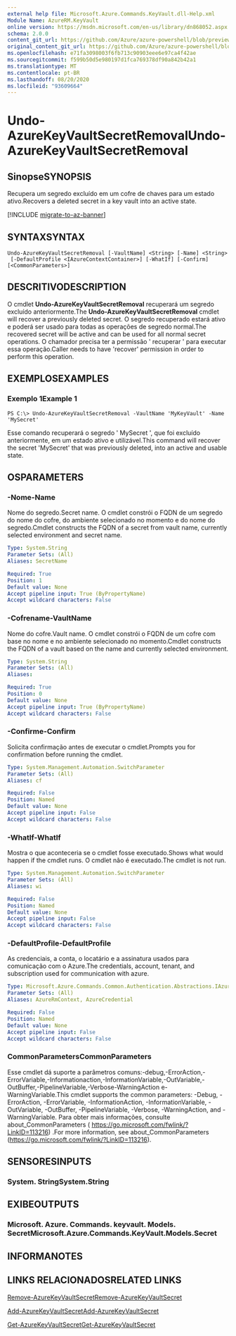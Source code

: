 ```yaml
---
external help file: Microsoft.Azure.Commands.KeyVault.dll-Help.xml
Module Name: AzureRM.KeyVault
online version: https://msdn.microsoft.com/en-us/library/dn868052.aspx
schema: 2.0.0
content_git_url: https://github.com/Azure/azure-powershell/blob/preview/src/ResourceManager/KeyVault/Commands.KeyVault/help/Undo-AzureKeyVaultSecretRemoval.md
original_content_git_url: https://github.com/Azure/azure-powershell/blob/preview/src/ResourceManager/KeyVault/Commands.KeyVault/help/Undo-AzureKeyVaultSecretRemoval.md
ms.openlocfilehash: e71fa3098003f6fb713c90903eee6e97ca4f42ae
ms.sourcegitcommit: f599b50d5e980197d1fca769378df90a842b42a1
ms.translationtype: MT
ms.contentlocale: pt-BR
ms.lasthandoff: 08/20/2020
ms.locfileid: "93609664"
---
```

# <span data-ttu-id="93504-101">Undo-AzureKeyVaultSecretRemoval</span><span class="sxs-lookup"><span data-stu-id="93504-101">Undo-AzureKeyVaultSecretRemoval</span></span>

## <span data-ttu-id="93504-102">Sinopse</span><span class="sxs-lookup"><span data-stu-id="93504-102">SYNOPSIS</span></span>
<span data-ttu-id="93504-103">Recupera um segredo excluído em um cofre de chaves para um estado ativo.</span><span class="sxs-lookup"><span data-stu-id="93504-103">Recovers a deleted secret in a key vault into an active state.</span></span>

[!INCLUDE [migrate-to-az-banner](../../includes/migrate-to-az-banner.md)]

## <span data-ttu-id="93504-104">SYNTAX</span><span class="sxs-lookup"><span data-stu-id="93504-104">SYNTAX</span></span>

```
Undo-AzureKeyVaultSecretRemoval [-VaultName] <String> [-Name] <String>
 [-DefaultProfile <IAzureContextContainer>] [-WhatIf] [-Confirm] [<CommonParameters>]
```

## <span data-ttu-id="93504-105">DESCRITIVO</span><span class="sxs-lookup"><span data-stu-id="93504-105">DESCRIPTION</span></span>
<span data-ttu-id="93504-106">O cmdlet **Undo-AzureKeyVaultSecretRemoval** recuperará um segredo excluído anteriormente.</span><span class="sxs-lookup"><span data-stu-id="93504-106">The **Undo-AzureKeyVaultSecretRemoval** cmdlet will recover a previously deleted secret.</span></span>
<span data-ttu-id="93504-107">O segredo recuperado estará ativo e poderá ser usado para todas as operações de segredo normal.</span><span class="sxs-lookup"><span data-stu-id="93504-107">The recovered secret will be active and can be used for all normal secret operations.</span></span>
<span data-ttu-id="93504-108">O chamador precisa ter a permissão ' recuperar ' para executar essa operação.</span><span class="sxs-lookup"><span data-stu-id="93504-108">Caller needs to have 'recover' permission in order to perform this operation.</span></span>

## <span data-ttu-id="93504-109">EXEMPLOS</span><span class="sxs-lookup"><span data-stu-id="93504-109">EXAMPLES</span></span>

### <span data-ttu-id="93504-110">Exemplo 1</span><span class="sxs-lookup"><span data-stu-id="93504-110">Example 1</span></span>
```
PS C:\> Undo-AzureKeyVaultSecretRemoval -VaultName 'MyKeyVault' -Name 'MySecret'
```

<span data-ttu-id="93504-111">Esse comando recuperará o segredo ' MySecret ', que foi excluído anteriormente, em um estado ativo e utilizável.</span><span class="sxs-lookup"><span data-stu-id="93504-111">This command will recover the secret 'MySecret' that was previously deleted, into an active and usable state.</span></span>

## <span data-ttu-id="93504-112">OS</span><span class="sxs-lookup"><span data-stu-id="93504-112">PARAMETERS</span></span>

### <span data-ttu-id="93504-113">-Nome</span><span class="sxs-lookup"><span data-stu-id="93504-113">-Name</span></span>
<span data-ttu-id="93504-114">Nome do segredo.</span><span class="sxs-lookup"><span data-stu-id="93504-114">Secret name.</span></span>
<span data-ttu-id="93504-115">O cmdlet constrói o FQDN de um segredo do nome do cofre, do ambiente selecionado no momento e do nome do segredo.</span><span class="sxs-lookup"><span data-stu-id="93504-115">Cmdlet constructs the FQDN of a secret from vault name, currently selected environment and secret name.</span></span>

```yaml
Type: System.String
Parameter Sets: (All)
Aliases: SecretName

Required: True
Position: 1
Default value: None
Accept pipeline input: True (ByPropertyName)
Accept wildcard characters: False
```

### <span data-ttu-id="93504-116">-Cofrename</span><span class="sxs-lookup"><span data-stu-id="93504-116">-VaultName</span></span>
<span data-ttu-id="93504-117">Nome do cofre.</span><span class="sxs-lookup"><span data-stu-id="93504-117">Vault name.</span></span>
<span data-ttu-id="93504-118">O cmdlet constrói o FQDN de um cofre com base no nome e no ambiente selecionado no momento.</span><span class="sxs-lookup"><span data-stu-id="93504-118">Cmdlet constructs the FQDN of a vault based on the name and currently selected environment.</span></span>

```yaml
Type: System.String
Parameter Sets: (All)
Aliases: 

Required: True
Position: 0
Default value: None
Accept pipeline input: True (ByPropertyName)
Accept wildcard characters: False
```

### <span data-ttu-id="93504-119">-Confirme</span><span class="sxs-lookup"><span data-stu-id="93504-119">-Confirm</span></span>
<span data-ttu-id="93504-120">Solicita confirmação antes de executar o cmdlet.</span><span class="sxs-lookup"><span data-stu-id="93504-120">Prompts you for confirmation before running the cmdlet.</span></span>

```yaml
Type: System.Management.Automation.SwitchParameter
Parameter Sets: (All)
Aliases: cf

Required: False
Position: Named
Default value: None
Accept pipeline input: False
Accept wildcard characters: False
```

### <span data-ttu-id="93504-121">-WhatIf</span><span class="sxs-lookup"><span data-stu-id="93504-121">-WhatIf</span></span>
<span data-ttu-id="93504-122">Mostra o que aconteceria se o cmdlet fosse executado.</span><span class="sxs-lookup"><span data-stu-id="93504-122">Shows what would happen if the cmdlet runs.</span></span>
<span data-ttu-id="93504-123">O cmdlet não é executado.</span><span class="sxs-lookup"><span data-stu-id="93504-123">The cmdlet is not run.</span></span>

```yaml
Type: System.Management.Automation.SwitchParameter
Parameter Sets: (All)
Aliases: wi

Required: False
Position: Named
Default value: None
Accept pipeline input: False
Accept wildcard characters: False
```

### <span data-ttu-id="93504-124">-DefaultProfile</span><span class="sxs-lookup"><span data-stu-id="93504-124">-DefaultProfile</span></span>
<span data-ttu-id="93504-125">As credenciais, a conta, o locatário e a assinatura usados para comunicação com o Azure.</span><span class="sxs-lookup"><span data-stu-id="93504-125">The credentials, account, tenant, and subscription used for communication with azure.</span></span>

```yaml
Type: Microsoft.Azure.Commands.Common.Authentication.Abstractions.IAzureContextContainer
Parameter Sets: (All)
Aliases: AzureRmContext, AzureCredential

Required: False
Position: Named
Default value: None
Accept pipeline input: False
Accept wildcard characters: False
```

### <span data-ttu-id="93504-126">CommonParameters</span><span class="sxs-lookup"><span data-stu-id="93504-126">CommonParameters</span></span>
<span data-ttu-id="93504-127">Esse cmdlet dá suporte a parâmetros comuns:-debug,-ErrorAction,-ErrorVariable,-Informationaction,-InformationVariable,-OutVariable,-OutBuffer,-PipelineVariable,-Verbose-WarningAction e-WarningVariable.</span><span class="sxs-lookup"><span data-stu-id="93504-127">This cmdlet supports the common parameters: -Debug, -ErrorAction, -ErrorVariable, -InformationAction, -InformationVariable, -OutVariable, -OutBuffer, -PipelineVariable, -Verbose, -WarningAction, and -WarningVariable.</span></span> <span data-ttu-id="93504-128">Para obter mais informações, consulte about_CommonParameters ( https://go.microsoft.com/fwlink/?LinkID=113216) .</span><span class="sxs-lookup"><span data-stu-id="93504-128">For more information, see about_CommonParameters (https://go.microsoft.com/fwlink/?LinkID=113216).</span></span>

## <span data-ttu-id="93504-129">SENSORES</span><span class="sxs-lookup"><span data-stu-id="93504-129">INPUTS</span></span>

### <span data-ttu-id="93504-130">System. String</span><span class="sxs-lookup"><span data-stu-id="93504-130">System.String</span></span>

## <span data-ttu-id="93504-131">EXIBE</span><span class="sxs-lookup"><span data-stu-id="93504-131">OUTPUTS</span></span>

### <span data-ttu-id="93504-132">Microsoft. Azure. Commands. keyvault. Models. Secret</span><span class="sxs-lookup"><span data-stu-id="93504-132">Microsoft.Azure.Commands.KeyVault.Models.Secret</span></span>

## <span data-ttu-id="93504-133">INFORMA</span><span class="sxs-lookup"><span data-stu-id="93504-133">NOTES</span></span>

## <span data-ttu-id="93504-134">LINKS RELACIONADOS</span><span class="sxs-lookup"><span data-stu-id="93504-134">RELATED LINKS</span></span>

[<span data-ttu-id="93504-135">Remove-AzureKeyVaultSecret</span><span class="sxs-lookup"><span data-stu-id="93504-135">Remove-AzureKeyVaultSecret</span></span>](./Remove-AzureKeyVaultSecret.md)

[<span data-ttu-id="93504-136">Add-AzureKeyVaultSecret</span><span class="sxs-lookup"><span data-stu-id="93504-136">Add-AzureKeyVaultSecret</span></span>](./Add-AzureKeyVaultSecret.md)

[<span data-ttu-id="93504-137">Get-AzureKeyVaultSecret</span><span class="sxs-lookup"><span data-stu-id="93504-137">Get-AzureKeyVaultSecret</span></span>](./Get-AzureKeyVaultSecret.md)
